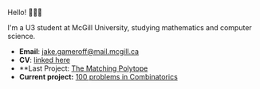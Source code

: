Hello! 👋🧑‍💻

I'm a U3 student at McGill University, studying mathematics and computer science.
- **Email**: jake.gameroff@mail.mcgill.ca
- **CV**: [linked here](https://github.com/jakegameroff/CV/blob/main/cv.pdf)
- **Last Project: [The Matching Polytope](https://github.com/jakegameroff/MatchingPolytope/blob/main/reading-version.pdf)
- **Current project:** [100 problems in Combinatorics](https://github.com/jakegameroff/CombinatoricsProblems/blob/main/main.pdf)
